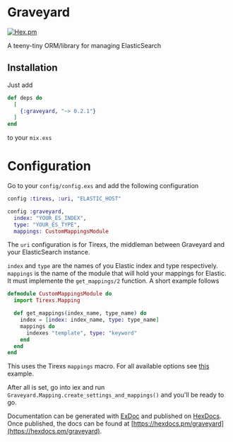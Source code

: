 # Graveyard

[![Hex.pm](https://img.shields.io/badge/hex-0.2.1-blue.svg)](https://hex.pm/packages/graveyard)

A teeny-tiny ORM/library for managing ElasticSearch

## Installation

Just add

```elixir
def deps do
  [
    {:graveyard, "~> 0.2.1"}
  ]
end
```

to your `mix.exs`

# Configuration

Go to your `config/config.exs` and add the following configuration

~~~elixir
config :tirexs, :uri, "ELASTIC_HOST"

config :graveyard,
  index: "YOUR_ES_INDEX",
  type: "YOUR_ES_TYPE",
  mappings: CustomMappingsModule
~~~

The `uri` configuration is for Tirexs, the middleman between Graveyard and your ElasticSearch instance.

`index` and `type` are the names of you Elastic index and type respectively. `mappings` is the name of the module that will hold your mappings for Elastic. It must implemente the `get_mappings/2` function. A short example follows

~~~elixir
defmodule CustomMappingsModule do
  import Tirexs.Mapping

  def get_mappings(index_name, type_name) do
    index = [index: index_name, type: type_name]
    mappings do
      indexes "template", type: "keyword"
    end
  end
end
~~~

This uses the Tirexs `mappings` macro. For all available options see [this](https://github.com/Zatvobor/tirexs/blob/master/examples/mapping_with_settings.exs) example.


After all is set, go into iex and run `Graveyard.Mapping.create_settings_and_mappings()` and you'll be ready to go.


Documentation can be generated with [ExDoc](https://github.com/elixir-lang/ex_doc)
and published on [HexDocs](https://hexdocs.pm). Once published, the docs can
be found at [https://hexdocs.pm/graveyard](https://hexdocs.pm/graveyard).

